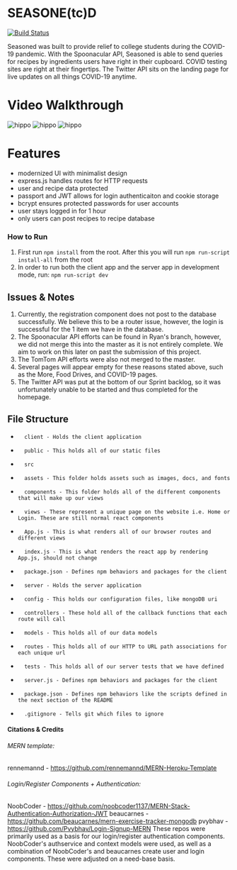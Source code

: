 # SEASONE(tc)D 

[![Build Status](https://travis-ci.org/joemccann/dillinger.svg?branch=master)](https://travis-ci.org/joemccann/dillinger)

Seasoned was built to provide relief to college students during the COVID-19 pandemic. With the Spoonacular API, Seasoned is able to send queries for recipes by ingredients users have right in their cupboard. COVID testing sites are right at their fingertips. The Twitter API sits on the landing page for live updates on all things COVID-19 anytime.  



# Video Walkthrough

![hippo](https://media.giphy.com/media/kA9MowRyuxFVwAjUVY/giphy.gif)
![hippo](https://media.giphy.com/media/MKfOBOmgtvsEcBM4bT/giphy.gif)
![hippo](https://media.giphy.com/media/zvjMifqOmRfNgLMi14/giphy.gif)


# Features
- modernized UI with minimalist design
- express.js handles routes for HTTP requests
- user and recipe data protected
- passport and JWT allows for login authenticaiton and cookie storage
- bcrypt ensures protected passwords for user accounts
- user stays logged in for 1 hour
- only users can post recipes to recipe database

### How to Run
1. First run ```npm install``` from the root. After this you will run ```npm run-script install-all``` from the root 
2. In order to run both the client app and the server app in development mode, run: ```npm run-script dev```

## Issues & Notes
1. Currently, the registration component does not post to the database successfully. We believe this to be a router issue, however, the login is successful for the 1 item we have in the database. 
2. The Spoonacular API efforts can be found in Ryan's branch, however, we did not merge this into the master as it is not entirely complete. We aim to work on this later on past the submission of this project.
3. The TomTom API efforts were also not merged to the master. 
4. Several pages will appear empty for these reasons stated above, such as the More, Food Drives, and COVID-19 pages. 
5. The Twitter API was put at the bottom of our Sprint backlog, so it was unfortunately unable to be started and thus completed for the homepage.

## File Structure
-       client - Holds the client application
-       public - This holds all of our static files
-       src
-       assets - This folder holds assets such as images, docs, and fonts
-       components - This folder holds all of the different components that will make up our views
-       views - These represent a unique page on the website i.e. Home or Login. These are still normal react components
-       App.js - This is what renders all of our browser routes and different views
-       index.js - This is what renders the react app by rendering App.js, should not change
-       package.json - Defines npm behaviors and packages for the client
-       server - Holds the server application
-       config - This holds our configuration files, like mongoDB uri
-       controllers - These hold all of the callback functions that each route will call
-       models - This holds all of our data models
-       routes - This holds all of our HTTP to URL path associations for each unique url
-       tests - This holds all of our server tests that we have defined
-       server.js - Defines npm behaviors and packages for the client
-       package.json - Defines npm behaviors like the scripts defined in the next section of the README
-       .gitignore - Tells git which files to ignore


#### Citations & Credits
###### MERN template: 
rennemannd - https://github.com/rennemannd/MERN-Heroku-Template
###### Login/Register Components + Authentication: 
NoobCoder - https://github.com/noobcoder1137/MERN-Stack-Authentication-Authorization-JWT
beaucarnes - https://github.com/beaucarnes/mern-exercise-tracker-mongodb
pvybhav - https://github.com/Pvybhav/Login-Signup-MERN
These repos were primarily used as a basis for our login/register authentication components. NoobCoder's authservice and context models were used, as well as a combination of NoobCoder's and beaucarnes create user and login components. These were adjusted on a need-base basis. 


